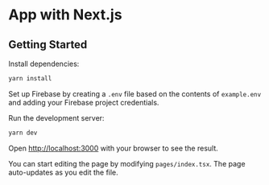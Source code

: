 # App with Next.js

## Getting Started

Install dependencies:

```bash
yarn install
```

Set up Firebase by creating a `.env` file based on the contents of `example.env` and adding your Firebase project
credentials.

Run the development server:

```bash
yarn dev
```

Open [http://localhost:3000](http://localhost:3000) with your browser to see the result.

You can start editing the page by modifying `pages/index.tsx`. The page auto-updates as you edit the file.
